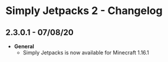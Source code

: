 # Simply Jetpacks 2 - Changelog

## 2.3.0.1 - 07/08/20
* **General**
    - Simply Jetpacks is now available for Minecraft 1.16.1
